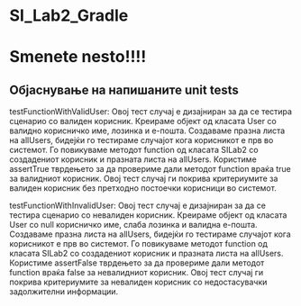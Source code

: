 # SI_Lab2_Gradle

# Smenete nesto!!!!

## Објаснување на напишаните unit tests

testFunctionWithValidUser:
Овој тест случај е дизајниран за да се тестира сценарио со валиден корисник.
Креираме објект од класата User со валидно корисничко име, лозинка и е-пошта.
Создаваме празна листа на allUsers, бидејќи го тестираме случајот кога корисникот е прв во системот.
Го повикуваме методот function од класата SILab2 со создадениот корисник и празната листа на allUsers.
Користиме assertTrue тврдењето за да провериме дали методот function враќа true за валидниот корисник.
Овој тест случај ги покрива критериумите за валиден корисник без претходно постоечки корисници во системот.

testFunctionWithInvalidUser:
Овој тест случај е дизајниран за да се тестира сценарио со невалиден корисник.
Креираме објект од класата User со null корисничко име, слаба лозинка и валидна е-пошта.
Создаваме празна листа на allUsers, бидејќи го тестираме случајот кога корисникот е прв во системот.
Го повикуваме методот function од класата SILab2 со создадениот корисник и празната листа на allUsers.
Користиме assertFalse тврдењето за да провериме дали методот function враќа false за невалидниот корисник.
Овој тест случај ги покрива критериумите за невалиден корисник со недостасувачки задолжителни информации.
